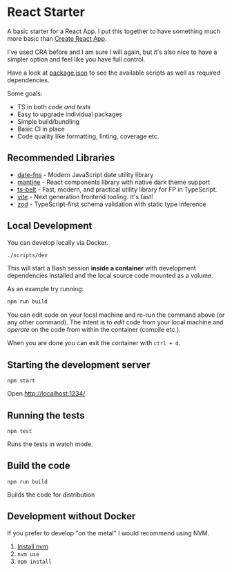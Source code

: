 # React Starter

A basic starter for a React App.
I put this together to have something much more basic than
[Create React App](https://github.com/facebook/create-react-app).

I've used CRA before and I am sure I will again, but it's also
nice to have a simpler option and feel like you have full control.

Have a look at [package.json](./package.json) to see the available scripts
as well as required dependencies.

Some goals:

- TS in both _code and tests_
- Easy to upgrade individual packages
- Simple build/bundling
- Basic CI in place
- Code quality like formatting, linting, coverage etc.

## Recommended Libraries

- [date-fns](https://github.com/date-fns/date-fns) - Modern JavaScript date utility library
- [mantine](https://github.com/mantinedev/mantine/) - React components library with native dark theme support
- [ts-belt](https://github.com/mobily/ts-belt) - Fast, modern, and practical utility library for FP in TypeScript.
- [vite](https://github.com/vitejs/vite) - Next generation frontend tooling. It's fast!
- [zod](https://github.com/colinhacks/zod) - TypeScript-first schema validation with static type inference

## Local Development

You can develop locally via Docker.

```bash
./scripts/dev
```

This will start a Bash session **inside a container** with development dependencies installed
and the local source code mounted as a volume.

As an example try running:

```bash
npm run build
```

You can edit code on your local machine and re-run the command above (or any other command).
The intent is to _edit_ code from your local machine
and _operate_ on the code from within the container (compile etc.).

When you are done you can exit the container with `ctrl + d`.

## Starting the development server

```
npm start
```

Open [http://localhost:1234/](http://localhost:1234/)

## Running the tests

```
npm test
```

Runs the tests in watch mode.

## Build the code

```
npm run build
```

Builds the code for distribution

## Development without Docker

If you prefer to develop "on the metal" I would recommend
using NVM.

1. [Install nvm](https://github.com/nvm-sh/nvm#installing-and-updating)
2. `nvm use`
3. `npm install`
